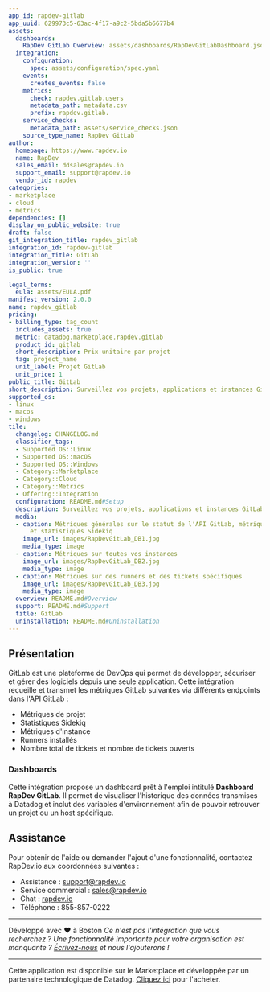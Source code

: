 ```yaml
---
app_id: rapdev-gitlab
app_uuid: 629973c5-63ac-4f17-a9c2-5bda5b6677b4
assets:
  dashboards:
    RapDev GitLab Overview: assets/dashboards/RapDevGitLabDashboard.json
  integration:
    configuration:
      spec: assets/configuration/spec.yaml
    events:
      creates_events: false
    metrics:
      check: rapdev.gitlab.users
      metadata_path: metadata.csv
      prefix: rapdev.gitlab.
    service_checks:
      metadata_path: assets/service_checks.json
    source_type_name: RapDev GitLab
author:
  homepage: https://www.rapdev.io
  name: RapDev
  sales_email: ddsales@rapdev.io
  support_email: support@rapdev.io
  vendor_id: rapdev
categories:
- marketplace
- cloud
- metrics
dependencies: []
display_on_public_website: true
draft: false
git_integration_title: rapdev_gitlab
integration_id: rapdev-gitlab
integration_title: GitLab
integration_version: ''
is_public: true

legal_terms:
  eula: assets/EULA.pdf
manifest_version: 2.0.0
name: rapdev_gitlab
pricing:
- billing_type: tag_count
  includes_assets: true
  metric: datadog.marketplace.rapdev.gitlab
  product_id: gitlab
  short_description: Prix unitaire par projet
  tag: project_name
  unit_label: Projet GitLab
  unit_price: 1
public_title: GitLab
short_description: Surveillez vos projets, applications et instances GitLab.
supported_os:
- linux
- macos
- windows
tile:
  changelog: CHANGELOG.md
  classifier_tags:
  - Supported OS::Linux
  - Supported OS::macOS
  - Supported OS::Windows
  - Category::Marketplace
  - Category::Cloud
  - Category::Metrics
  - Offering::Integration
  configuration: README.md#Setup
  description: Surveillez vos projets, applications et instances GitLab.
  media:
  - caption: Métriques générales sur le statut de l'API GitLab, métriques de projet
      et statistiques Sidekiq
    image_url: images/RapDevGitLab_DB1.jpg
    media_type: image
  - caption: Métriques sur toutes vos instances
    image_url: images/RapDevGitLab_DB2.jpg
    media_type: image
  - caption: Métriques sur des runners et des tickets spécifiques
    image_url: images/RapDevGitLab_DB3.jpg
    media_type: image
  overview: README.md#Overview
  support: README.md#Support
  title: GitLab
  uninstallation: README.md#Uninstallation
---
```




## Présentation
GitLab est une plateforme de DevOps qui permet de développer, sécuriser et gérer des logiciels depuis une seule application. Cette intégration recueille et transmet les métriques GitLab suivantes via différents endpoints dans l'API GitLab :
+ Métriques de projet
+ Statistiques Sidekiq
+ Métriques d'instance
+ Runners installés
+ Nombre total de tickets et nombre de tickets ouverts

### Dashboards
Cette intégration propose un dashboard prêt à l'emploi intitulé **Dashboard RapDev GitLab**. Il permet de visualiser l'historique des données transmises à Datadog et inclut des variables d'environnement afin de pouvoir retrouver un projet ou un host spécifique.

## Assistance
Pour obtenir de l'aide ou demander l'ajout d'une fonctionnalité, contactez RapDev.io aux coordonnées suivantes :
- Assistance : support@rapdev.io
- Service commercial : sales@rapdev.io
- Chat : [rapdev.io](https://www.rapdev.io/#Get-in-touch)
- Téléphone : 855-857-0222

---
Développé avec ❤️ à Boston
*Ce n'est pas l'intégration que vous recherchez ? Une fonctionnalité importante pour votre organisation est manquante ? [Écrivez-nous][2] et nous l'ajouterons !*

[1]: https://docs.datadoghq.com/fr/getting_started/agent/
[2]: mailto:support@rapdev.io

---
Cette application est disponible sur le Marketplace et développée par un partenaire technologique de Datadog. <a href="https://app.datadoghq.com/marketplace/app/rapdev-gitlab" target="_blank">Cliquez ici</a> pour l'acheter.

